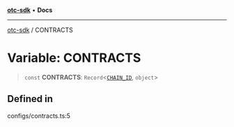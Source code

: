 [**otc-sdk**](../README.md) • **Docs**

***

[otc-sdk](../README.md) / CONTRACTS

# Variable: CONTRACTS

> `const` **CONTRACTS**: `Record`\<[`CHAIN_ID`](../enumerations/CHAIN_ID.md), `object`\>

## Defined in

configs/contracts.ts:5
